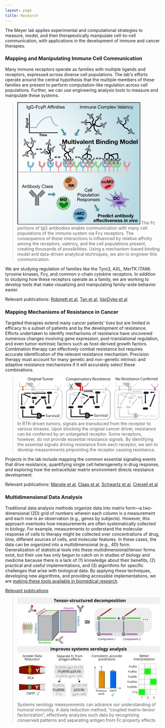 ```yaml
---
layout: page
title: Research
---
```


The Meyer lab applies experimental and computational strategies to measure, model, and then therapeutically manipulate cell-to-cell communication, with applications in the development of immune and cancer therapies.

### Mapping and Manipulating Immune Cell Communication

Many immune receptors operate as families with multiple ligands and receptors, expressed across diverse cell populations. The lab's efforts operate around the central hypothesis that the multiple members of these families are present to perform computation-like regulation across cell populations. Further, we can use engineering analysis tools to measure and manipulate these systems.

> <img src="/public/images/FcgR.jpg" width="400px" alt="FcgR modeling" />  
> The Fc portions of IgG antibodies enable communication with many cell populations of the immune system via Fcγ receptors. The consequence of these interactions is influenced by relative affinity among the receptors, valency, and the cell populations present, creating thousands of possibilities. Using a mechanism-based binding model and data-driven analytical techniques, we aim to engineer this communication.

We are studying regulation of families like the Tyro3, AXL, MerTK (TAM) tyrosine kinases, Fcγ, and common γ-chain cytokine receptors. In addition to studying how these receptors operate as a family, we are working to develop tools that make visualizing and manipulating family-wide behavior easier.

Relevant publications: [Robinett et al](https://asmlab.org/publications/#FcgR), [Tan et al](https://asmlab.org/publications/#SysSerol), [VanDyke et al](https://asmlab.org/publications/#VanDyke2022)

### Mapping Mechanisms of Resistance in Cancer

Targeted therapies extend many cancer patients' lives but are limited in efficacy to a subset of patients and by the development of resistance. Efforts undertaken to identify mechanisms of resistance have uncovered numerous changes involving gene expression, post-translational regulation, and even tumor-extrinsic factors such as host-derived growth factors. Combination therapy can effectively combat resistance but requires accurate identification of the relevant resistance mechanism. Precision therapy must account for many genetic and non-genetic intrinsic and adaptive resistance mechanisms if it will accurately select these combinations.

> <img src="/public/images/resistanceConcept.svg" width="600px" alt="Resistance concept" />  
> In RTK-driven tumors, signals are transduced from the receptor to various kinases. Upon blocking the original cancer driver, resistance can be conferred by an untargeted receptor. Some receptors, however, do not provide essential resistance signals. By identifying the essential signals driving resistance from each receptor, we aim to develop measurements pinpointing the receptor causing resistance.

Projects in the lab include mapping the common essential signaling events that drive resistance, quantifying single cell heterogeneity in drug response, and exploring how the extracellular matrix environment directs resistance development.

Relevant publications: [Manole et al](https://asmlab.org/publications/#Manole5219), [Claas et al](https://asmlab.org/publications/#Claas2018), [Schwartz et al](https://asmlab.org/publications/#BarneyPeyton), [Creixell et al](https://asmlab.org/publications/#CreixellDDMC)

### Multidimensional Data Analysis

Traditional data analysis methods organize data into matrix form—a two-dimensional (2D) grid of numbers wherein each column is a measurement and each row is an observation (e.g., genes by subjects). However, this approach overlooks how measurements are often systematically collected in biology. For example, measurements to understand the molecular response of cells to therapy might be collected over concentrations of drug, time, different sources of cells, and molecular features. In these cases, the data can be organized into a multidimensional (e.g., 4D) form. Generalization of statistical tools into these multidimensional/tensor forms exist, but their use has only begun to catch on in studies of biology and medicine because there is a lack of (1) knowledge about their benefits, (2) practical and useful implementations, and (3) algorithms for specific challenges that arise with biological data. By applying these techniques, developing new algorithms, and providing accessible implementations, we are [making these tools available in biomedical research](https://tensorly.org/stable/index.html).

[Relevant publications](./tensors.html)

> <img src="/public/images/tensor-summary.svg" width="600px" alt="Tensor summary" />  
> Systems serology measurements can advance our understanding of humoral immunity. A data reduction method, “coupled matrix-tensor factorization”, effectively analyzes such data by recognizing conserved patterns and separating antigen from Fc property effects.
